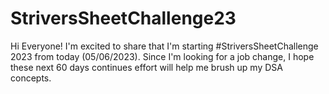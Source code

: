 # StriversSheetChallenge23
Hi Everyone! I'm excited to share that I'm starting #StriversSheetChallenge 2023 from today (05/06/2023).  Since I'm looking for a job change, I hope these next 60 days continues effort will help me brush up my DSA concepts. 
